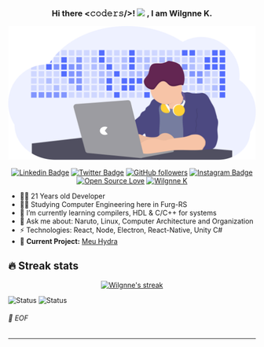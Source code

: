 <h3 align="center">
  Hi there <𝚌𝚘𝚍𝚎𝚛𝚜/>!
  <img src="https://github.com/TheDudeThatCode/TheDudeThatCode/blob/master/Assets/Hi.gif" width="29px">
  , I am Wilgnne K.
</h3>

<p align="center">
  <img width="512" src="https://raw.githubusercontent.com/Wilgnne/Wilgnne/master/docs/undraw_developer_activity_bv83.png">
</p>

<div align="center">
  
[![Linkedin Badge](https://img.shields.io/badge/-Wilgnne%20Khawan-blue?style=social&logo=Linkedin&logoColor=blue&link=https://www.linkedin.com/in/wilgnne/)](https://www.linkedin.com/in/wilgnne/) [![Twitter Badge](http://img.shields.io/badge/-@WilgnneK-1ca0f1?style=social&logo=twitter&logoColor=blue&link=https://twitter.com/WilgnneK)](https://twitter.com/WilgnneK) [![GitHub followers](https://img.shields.io/github/followers/Wilgnne?label=Follow&style=social)](https://github.com/Wilgnne/?tab=follow) [![Instagram Badge](https://img.shields.io/badge/-wilgnne-blue?style=social&logo=Instagram&link=https://www.instagram.com/wilgnne/)](https://www.instagram.com/wilgnne/) [![Open Source Love](https://badges.frapsoft.com/os/v2/open-source.svg?v=103)](https://github.com/Wilgnne) [![Wilgnne K](https://cdn.rawgit.com/sindresorhus/awesome/d7305f38d29fed78fa85652e3a63e154dd8e8829/media/badge.svg)](https://wilgnne.github.io/)

</div>


- 👨‍💻 21 Years old Developer
- 👨‍🎓 Studying Computer Engineering here in Furg-RS
- 🌱 I’m currently learning compilers, HDL & C/C++ for systems
- 💬 Ask me about: Naruto, Linux, Computer Architecture and Organization
- ⚡ Technologies: React, Node, Electron, React-Native, Unity C#
- 🚧 **Current Project:** [Meu Hydra](https://play.google.com/store/apps/details?id=com.greennext.fieldnotes)

## 🔥 Streak stats

<!-- GitHub Readme Streak Stats - https://github.com/DenverCoder1/github-readme-streak-stats -->
<p align="center">
  <a href="https://github.com/Wilgnne">
    <img title="🔥 Get streak stats for your profile at git.io/streak-stats" alt="Wilgnne's streak" src="https://github-readme-streak-stats.herokuapp.com?user=wilgnne&theme=dracula&date_format=j%20M%5B%20Y%5D&locale=pt-br"/>
  </a>
</p>

![Status](https://github-readme-stats.vercel.app/api?username=Wilgnne&show_icons=true&title_color=3C91E6&icon_color=A2D729&text_color=817F82&bg_color=0000)
![Status](https://github-readme-stats.vercel.app/api/top-langs/?username=anuraghazra&layout=compact&show_icons=true&title_color=3C91E6&icon_color=A2D729&text_color=817F82&bg_color=0000)

###### 💾 EOF

---
